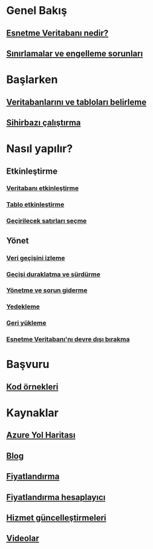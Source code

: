 # Genel Bakış
## [Esnetme Veritabanı nedir?](/sql/sql-server/stretch-database/stretch-database)
## [Sınırlamalar ve engelleme sorunları](/sql/sql-server/stretch-database/limitations-for-stretch-database)

# Başlarken
## [Veritabanlarını ve tabloları belirleme](/sql/sql-server/stretch-database/stretch-database-databases-and-tables-stretch-database-advisor)
## [Sihirbazı çalıştırma](/sql/sql-server/stretch-database/get-started-by-running-the-enable-database-for-stretch-wizard)

# Nasıl yapılır?
## Etkinleştirme
### [Veritabanı etkinleştirme](/sql/sql-server/stretch-database/enable-stretch-database-for-a-database)
### [Tablo etkinleştirme](/sql/sql-server/stretch-database/enable-stretch-database-for-a-table)
### [Geçirilecek satırları seçme](/sql/sql-server/stretch-database/select-rows-to-migrate-by-using-a-filter-function-stretch-database)
## Yönet
### [Veri geçişini izleme](/sql/sql-server/stretch-database/monitor-and-troubleshoot-data-migration-stretch-database)
### [Geçişi duraklatma ve sürdürme](/sql/sql-server/stretch-database/pause-and-resume-data-migration-stretch-database)
### [Yönetme ve sorun giderme](/sql/sql-server/stretch-database/manage-and-troubleshoot-stretch-database)
### [Yedekleme](/sql/sql-server/stretch-database/backup-stretch-enabled-databases-stretch-database)
### [Geri yükleme](/sql/sql-server/stretch-database/restore-stretch-enabled-databases-stretch-database)
### [Esnetme Veritabanı'nı devre dışı bırakma](/sql/sql-server/stretch-database/disable-stretch-database-and-bring-back-remote-data)

# Başvuru
## [Kod örnekleri](https://azure.microsoft.com/en-us/resources/samples/?service=sql-server-database)

# Kaynaklar
## [Azure Yol Haritası](https://azure.microsoft.com/roadmap/)
## [Blog](https://blogs.technet.microsoft.com/dataplatforminsider/tag/stretch-database/)
## [Fiyatlandırma](https://azure.microsoft.com/pricing/details/sql-server-stretch-database/)
## [Fiyatlandırma hesaplayıcı](https://azure.microsoft.com/pricing/calculator/)
## [Hizmet güncelleştirmeleri](https://azure.microsoft.com/updates/?product=sql-server-stretch-database)
## [Videolar](https://azure.microsoft.com/documentation/videos/index/?services=sql-server-stretch-database)
